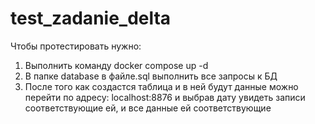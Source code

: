 # test_zadanie_delta
Чтобы протестировать нужно:
1) Выполнить команду docker compose up -d
2) В папке database в файле.sql выполнить все запросы к БД
3) После того как создастся таблица и в ней будут данные можно перейти по адресу: localhost:8876 и выбрав дату увидеть записи соответствующие ей, и все данные ей соответствующие
